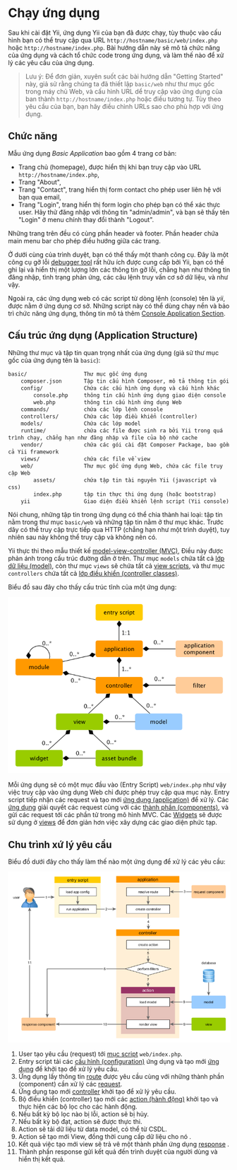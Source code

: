 Chạy ứng dụng
====================

Sau khi cài đặt Yii, ứng dụng Yii của bạn đã được chạy, tùy thuộc vào cấu hình bạn có thể truy cập qua URL `http://hostname/basic/web/index.php`
hoặc `http://hostname/index.php`. Bài hướng dẫn này sẽ mô tả chức năng của ứng dụng và cách tổ chức code trong ứng dụng,
và làm thế nào để xử lý các yêu cầu của ứng dụng.

> Lưu ý: Để đơn giản, xuyên suốt các bài hướng dẫn "Getting Started" này, giả sử rằng chúng ta đã thiết lập `basic/web`
  như thư mục gốc trong máy chủ Web, và cấu hình URL dể truy cập vào ứng dụng của ban thành
  `http://hostname/index.php` hoặc điều tương tự. Tùy theo yêu cầu của bạn, bạn hãy điều chình 
  URLs sao cho phù hợp với ứng dụng.


Chức năng <span id="functionality"></span>
-------------

Mẫu ứng dụng *Basic Application* bao gồm 4 trang cơ bản:

* Trang chủ (homepage), được hiển thị khi bạn truy cập vào URL `http://hostname/index.php`,
* Trang "About",
* Trang "Contact", trang hiển thị form contact cho phép user liên hệ với bạn qua email,
* Trang "Login", trang hiển thị form login cho phép bạn có thể xác thực user. Hãy thử đăng nhập với
  thông tin "admin/admin", và bạn sẽ thấy tên "Login" ở menu chính thay đổi thành "Logout".

Những trang trên đều có cùng phần header và footer. Phần header chứa main menu bar cho phép điều hướng giữa các trang.

Ở dưới cùng của trình duyệt, bạn có thể thấy một thanh công cụ. Đây là một công cụ gỡ lỗi [debugger tool](tool-debugger.md) rất hữu ích
được cung cấp bởi Yii, bạn có thể ghi lại và hiển thị một lượng lớn các thông tin gỡ lỗi, 
chẳng hạn như thông tin đăng nhập, tình trạng phản ứng, các câu lệnh truy vấn cơ sở dữ liệu, và như vậy.

Ngoài ra, các ứng dụng web có các script từ dòng lệnh (console) tên là *yii*, được nằm ở ứng dụng cơ sở. 
Những script này có thể dùng chạy nền và bảo trì chức năng ứng dụng, thông tin mô tả thêm [Console Application Section](tutorial-console.md).


Cấu trúc ứng dụng (Application Structure) <span id="application-structure"></span>
---------------------

Những thư mục và tập tin quan trọng nhất của ứng dụng (giả sử thư mục gốc của ứng dụng tên là `basic`):

```
basic/                  Thư mục gốc ứng dụng
    composer.json       Tập tin cấu hình Composer, mô tả thông tin gói
    config/             Chứa các cấu hình ứng dụng và cấu hình khác
        console.php     thông tin cấu hình ứng dụng giao diện console
        web.php         thông tin cấu hình ứng dụng Web
    commands/           chứa các lớp lệnh console
    controllers/        Chứa các lớp điều khiển (controller)
    models/             Chứa các lớp model
    runtime/            chứa các file được sinh ra bởi Yii trong quá trình chạy, chẳng hạn như đăng nhập và file của bộ nhớ cache
    vendor/             chứa các gói cài đặt Composer Package, bao gồm cả Yii framework
    views/              chứa các file về view
    web/                Thư mục gốc ứng dụng Web, chứa các file truy cập Web
        assets/         chứa tập tin tài nguyên Yii (javascript và css)
        index.php       tập tin thực thi ứng dụng (hoặc bootstrap)
    yii                 Giao diện điều khiển lệnh script (Yii console)
```

Nói chung, những tập tin trong ứng dụng có thể chia thành hai loại: tập tin nằm trong thư mục `basic/web` và những tập
tin nằm ở thư mục khác. Trước dây có thể truy cập trực tiếp qua HTTP (chẳng hạn như một trình duyệt), tuy nhiên sau này không thể truy cập và không nên có.

Yii thực thi theo mẫu thiết kế [model-view-controller (MVC)](https://wikipedia.org/wiki/Model-view-controller),
Điều này được phản ánh trong cấu trúc đường dẫn ở trên. Thư mục `models` chứa tất cả [lớp dữ liệu (model)](structure-models.md),
còn thư mục `views` sẽ chứa tất cả [view scripts](structure-views.md), và thư mục `controllers` chứa tất cả
[lớp điều khiển (controller classes)](structure-controllers.md).

Biểu đồ sau đây cho thấy cấu trúc tĩnh của một ứng dụng:

![Static Structure of Application](images/application-structure.png)

Mỗi ứng dụng sẽ có một mục đầu vào (Entry Script) `web/index.php` như vậy việc truy cập vào ứng dụng Web chỉ được phép truy cập qua mục này.
Entry script tiếp nhận các request và tạo mới [ứng dụng (application)](structure-applications.md) để xử lý.
Các [ứng dụng](structure-applications.md) giải quyết các request cùng với các [thành phần (components)](concept-components.md),
và gửi các request tới các phần tử trong mô hình MVC. Các [Widgets](structure-widgets.md) sẽ được sử dụng ở [views](structure-views.md)
để đơn giản hơn việc xây dựng các giao diện phức tạp.


Chu trình xứ lý yêu cầu <span id="request-lifecycle"></span>
-----------------

Biểu đồ dưới đây cho thấy làm thế nào một ứng dụng để xử lý các yêu cầu:

![Request Lifecycle](images/request-lifecycle.png)

1. User tạo yêu cầu (request) tới [mục script](structure-entry-scripts.md) `web/index.php`.
2. Entry script tải các [cấu hình (configuration)](concept-configurations.md) ứng dụng và tạo mới
   [ứng dụng](structure-applications.md) để khởi tạo để xử lý yêu cầu.
3. Ứng dụng lấy thông tin [route](runtime-routing.md) được yêu cầu cùng với những thành phần (component)
   cần xử lý các [request](runtime-requests.md).
4. Ứng dụng tạo mới [controller](structure-controllers.md) khởi tạo để xử lý yêu cầu.
5. Bộ điều khiển (controller) tạo mới các [action (hành động)](structure-controllers.md) khởi tạo và thực hiện các bộ lọc cho các hành động.
6. Nếu bất kỳ bộ lọc nào bị lỗi, action sẽ bị hủy.
7. Nếu bất kỳ bộ đạt, action sẽ được thực thi.
8. Action sẽ tải dữ liệu từ data model, có thể từ CSDL.
9. Action sẽ tạo mới View, đồng thời cung cấp dữ liệu cho nó .
10. Kết quả việc tạo mới view sẽ trả vê một thành phần ứng dụng [response](runtime-responses.md) .
11. Thành phần response gửi kết quả đến trình duyệt của người dùng và hiển thị kết quả.

